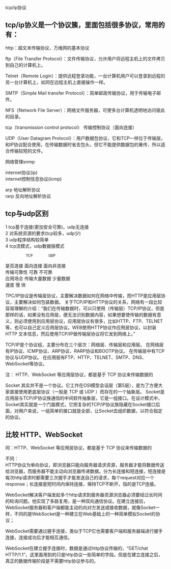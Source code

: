 tcp/ip协议

tcp/ip协义是一个协议簇，里面包括很多协议，常用的有：
------------
http：超文本传输协议，万维网的基本协议  

ftp（File Transfer Protocol）：文件传输协议，允许用户将远程主机上的文件拷贝到自己的计算机上。 

Telnet（Remote Login）：提供远程登录功能，一台计算机用户可以登录到远程的另一台计算机上，如同在远程主机上直接操作一样。 

SMTP（Simple Mail transfer Protocol）：简单邮政传输协议，用于传输电子邮件。 

NFS（Network File Server）：网络文件服务器，可使多台计算机透明地访问彼此的目录。 

tcp（transmission control protocol） 传输控制协议（面向连接）  

UDP（User Datagram Protocol）：用户数据包协议，它和TCP一样位于传输层，和IP协议配合使用，在传输数据时省去包头，但它不能提供数据包的重传，所以适合传输较短的文件。

网络管理snmp  

internet协议(ip)  
internet控制信息协议(icmp)  

arp 地址解析协议  
rarp 反向地址解析协议  

  
  


tcp与udp区别
--------------
1 tcp基于连接(更加安全可靠)，udp无连接  
2 对系统资源的要求(tcp较多，udp少)  
3 udp程序结构较简单  
4 tcp流模式，udp数据报模式  

             TCP       UDP 
是否连接     面向连接   面向非连接  
传输可靠性     可靠      不可靠  
应用场合    传输大量数据  少量数据   
速度          慢          快  



TPC/IP协议是传输层协议，主要解决数据如何在网络中传输，而HTTP是应用层协议，主要解决如何包装数据。
关于TCP/IP和HTTP协议的关系，网络有一段比较容易理解的介绍：“我们在传输数据时，可以只使用（传输层）TCP/IP协议，但是那样的话，如果没有应用层，便无法识别数据内容，如果想要使传输的数据有意义，则必须使用到应用层协议，应用层协议有很多，比如HTTP、FTP、TELNET等，也可以自己定义应用层协议。WEB使用HTTP协议作应用层协议，以封装HTTP 文本信息，然后使用TCP/IP做传输层协议将它发到网络上。”

TCP/IP是个协议组，主要分布在三个层次：网络层、传输层和应用层。
在网络层有IP协议、ICMP协议、ARP协议、RARP协议和BOOTP协议。
在传输层中有TCP协议与UDP协议。
在应用层有FTP、HTTP、TELNET、SMTP、DNS、WebSocket等协议。



注：
HTTP、WebSocket 等应用层协议，都是基于 TCP 协议来传输数据的

Socket 其实并不是一个协议。它工作在OSI模型会话层（第5层），是为了方便大家直接使用更底层协议（一般是 TCP 或 UDP ）而存在的一个抽象层。
Socket是应用层与TCP/IP协议族通信的中间软件抽象层，它是一组接口。在设计模式中，Socket其实就是一个门面模式，它把复杂的TCP/IP协议族隐藏在Socket接口后面，对用户来说，一组简单的接口就是全部，让Socket去组织数据，以符合指定的协议。



比较 HTTP、WebSocket 
-----------------
同：HTTP、WebSocket 等应用层协议，都是基于 TCP 协议来传输数据的  

不同：  
HTTP协议为单向协议，即浏览器只能向服务器请求资源，服务器才能将数据传送给浏览器，而服务器不能主动向浏览器传递数据。分为长连接和短连接，短连接是每次http请求时都需要三次握手才能发送自己的请求，每个request对应一个response；长连接是短时间内保持连接，保持TCP不断开，指的是TCP连接。  

WebSocket解决客户端发起多个http请求到服务器资源浏览器必须要经过长时间的轮询问题。他实现了多路复用，是一种双向通信协议。在建立连接后，WebSocket服务器和客户端都能主动的向对方发送或接收数据，就像Socket一样，不同的是WebSocket是一种建立在Web基础上的一种简单模拟Socket的协议；     

WebSocket需要通过握手连接，类似于TCP它也需要客户端和服务器端进行握手连接，连接成功后才能相互通信。

WebSocket在建立握手连接时，数据是通过http协议传输的，“GET/chat HTTP/1.1”，这里面用到的只是http协议一些简单的字段。但是在建立连接之后，真正的数据传输阶段是不需要http协议参与的。  

























